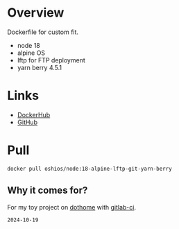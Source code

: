 # Overview
Dockerfile for custom fit.
- node 18
- alpine OS
- lftp for FTP deployment
- yarn berry 4.5.1

# Links
- [DockerHub](https://hub.docker.com/r/oshios/node)
- [GitHub](https://github.com/oshx/docker/tree/master/node:18-alpine-lftp-git-yarn-berry)

# Pull
```sh
docker pull oshios/node:18-alpine-lftp-git-yarn-berry
```

## Why it comes for?
For my toy project on [dothome](https://www.dothome.co.kr/) with [gitlab-ci](https://docs.gitlab.com/ee/ci/).

`2024-10-19`
